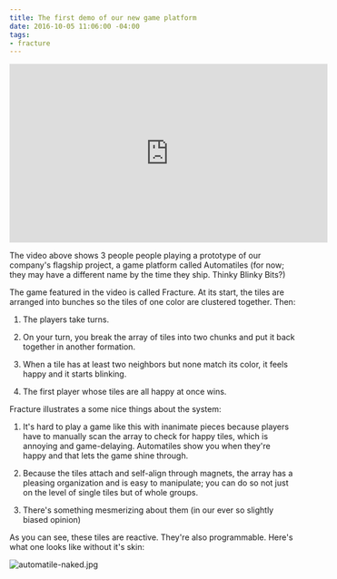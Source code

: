 ```yaml
---
title: The first demo of our new game platform
date: 2016-10-05 11:06:00 -04:00
tags:
- fracture
---
```


<iframe width="560" height="315" src="https://www.youtube.com/embed/oFpwVv5tmO4" frameborder="0" allowfullscreen></iframe>

The video above shows 3 people people playing a prototype of our company's flagship project, a game platform called Automatiles (for now; they may have a different name by the time they ship. Thinky Blinky Bits?)

The game featured in the video is called Fracture. At its start, the tiles are arranged into bunches so the tiles of one color are clustered together. Then:

1. The players take turns.

2. On your turn, you break the array of tiles into two chunks and put it back together in another formation. 

3. When a tile has at least two neighbors but none match its color, it feels happy and it starts blinking. 

4. The first player whose tiles are all happy at once wins.  

Fracture illustrates a some nice things about the system: 

1. It's hard to play a game like this with inanimate pieces because players have to manually scan the array to check for happy tiles, which is annoying and game-delaying. Automatiles show you when they're happy and that lets the game shine through.

2. Because the tiles attach and self-align through magnets, the array has a pleasing organization and is easy to manipulate; you can do so not just on the level of single tiles but of whole groups. 

3. There's something mesmerizing about them (in our ever so slightly biased opinion)  

As you can see, these tiles are reactive. They're also programmable. Here's what one looks like without it's skin:

![automatile-naked.jpg](/uploads/automatile-naked.jpg)